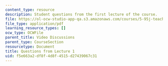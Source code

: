 ```yaml
---
content_type: resource
description: Student questions from the first lecture of the course.
file: https://ol-ocw-studio-app-qa.s3.amazonaws.com/courses/5-95j-teaching-college-level-science-and-engineering-spring-2009/f5e663a2df8f4d8f4515d27439067c31_MIT5_95js09_res04.pdf
file_type: application/pdf
learning_resource_types: []
ocw_type: OCWFile
parent_title: Video Discussions
parent_type: CourseSection
resourcetype: Document
title: Questions from Lecture 1
uid: f5e663a2-df8f-4d8f-4515-d27439067c31
---
```

